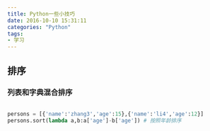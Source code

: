 ```yaml
---
title: Python一些小技巧
date: 2016-10-10 15:31:11
categories: "Python"
tags:
- 学习
---
```



## 排序 ##
### 列表和字典混合排序 ###
<!-- more -->
```python

persons = [{'name':'zhang3','age':15},{'name':'li4','age':12}]
persons.sort(lambda a,b:a['age']-b['age']) # 按照年龄排序

```
